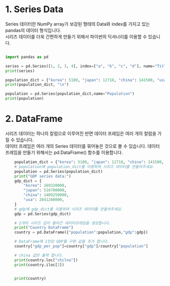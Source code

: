 # 1. Series Data
Series 데이터란 NumPy array가 보강된 형태의 Data와 index를 가지고 있는 pandas의 데이터 형식입니다.  
시리즈 데이터를 더욱 간편하게 만들기 위해서 파이썬의 딕셔너리를 이용할 수 있습니다.  

```python

import pandas as pd

series = pd.Series([1, 2, 3, 4], index=["a", "b", "c", "d"], name="Title")
print(series)

population_dict = {"korea": 5180, "japan": 12718, "china": 141500, "usa": 32676}
print(population_dict, "\n")

population = pd.Series(population_dict,name="Population")
print(population)
```
# 2. DataFrame
시리즈 데이터는 하나의 칼럼으로 이루어진 반면 데이터 프레임은 여러 개의 칼럼을 가질 수 있습니다.  
데이터 프레임은 여러 개의 Series 데이터를 묶어놓은 것으로 볼 수 있습니다. 데이터 프레임을 만들기 위해서는 pd.DataFrame() 함수를 이용합니다.  
```python
    population_dict = {"korea": 5180, "japan": 12718, "china": 141500, "usa": 32676}
    # population에 population_dict를 이용하여 시리즈 데이터를 만들어주세요.
    population = pd.Series(population_dict)
    print("GDP series data:")
    gdp_dict = {
        "korea": 169320000,
        "japan": 516700000,
        "china": 1409250000,
        "usa": 2041280000,
    }
    # gdp에 gdp_dict를 이용하여 시리즈 데이터를 만들어주세요.
    gdp = pd.Series(gdp_dict)

    # 2개의 시리즈 값이 들어간 데이터프레임을 생성합니다.
    print("Country DataFrame")
    country = pd.DataFrame({"population":population,"gdp":gdp})

    # DataFrame에 1인당 GDP를 구한 값을 추가 합니다.
    country["gdp_per_pop"]=country["gdp"]/country["population"]

    # china 값만 출력 합니다.
    print(country.loc["chilna"])
    print(country.iloc[2])


    print(country)
```
